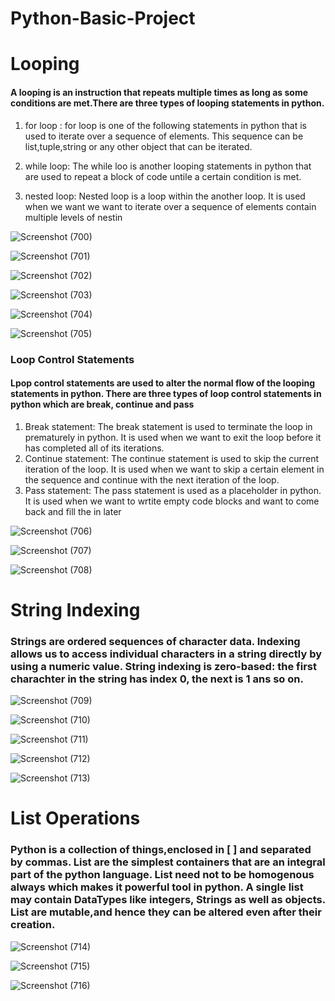 # Python-Basic-Project

# Looping 
#### A looping is an instruction that repeats multiple times as long as some conditions are met.There are three types of looping statements in python.
1. for loop :
for loop is one of the following statements in python that is used to iterate over a sequence of elements. This sequence can be list,tuple,string or any other object that can be iterated.

2. while loop:
The while loo is another looping statements in python that are used to repeat a block of code untile a certain condition is met.

3. nested loop:
Nested loop is a loop within the another loop. It is used when we want we want to iterate over a sequence of elements contain multiple levels of nestin


![Screenshot (700)](https://github.com/kajol105/Python-Basic-Project/assets/55199887/290827be-3f03-4219-9d24-ef4c2c9c8ba6)

![Screenshot (701)](https://github.com/kajol105/Python-Basic-Project/assets/55199887/9249480f-d51e-4e5b-aa77-45599843b544)

![Screenshot (702)](https://github.com/kajol105/Python-Basic-Project/assets/55199887/d895c9d1-ddbf-4557-b0eb-18918484a094)

![Screenshot (703)](https://github.com/kajol105/Python-Basic-Project/assets/55199887/5a66ce59-3cd8-42d4-b8f0-8eadb2882a01)

![Screenshot (704)](https://github.com/kajol105/Python-Basic-Project/assets/55199887/cd777820-d1c2-4009-8c59-45bfc9b78e6f)

![Screenshot (705)](https://github.com/kajol105/Python-Basic-Project/assets/55199887/12b29545-cdb0-4ced-9122-8072d2da9196)

### Loop Control Statements
#### Lpop control statements are used to alter the normal flow of the looping statements in python. There are three types of loop control statements in python which are break, continue and pass
1. Break statement:
  The break statement is used to terminate the loop in prematurely in python. It is used when we want to exit the loop before it has completed all of its iterations.
2. Continue statement:
  The continue statement is used to skip the current iteration of the loop. It is used when we want to skip a certain element in the sequence and continue with the next iteration of the loop.
3. Pass statement:
  The pass statement is used as a placeholder in python. It is used when we want to wrtite empty code blocks and want to come back and fill the in later

![Screenshot (706)](https://github.com/kajol105/Python-Basic-Project/assets/55199887/3f384092-03a0-4a5e-b9f2-1f1187672acb)

![Screenshot (707)](https://github.com/kajol105/Python-Basic-Project/assets/55199887/2c7b5254-6e62-4700-9425-45598573b753)


![Screenshot (708)](https://github.com/kajol105/Python-Basic-Project/assets/55199887/5e1f9ffa-37fa-4f89-a935-49630f555ac0)

#  String Indexing
### Strings are ordered sequences of character data. Indexing allows us to access individual characters in a string directly by using a numeric value. String indexing is zero-based: the first charachter in the string has index 0, the next is 1 ans so on.

![Screenshot (709)](https://github.com/kajol105/Python-Basic-Project/assets/55199887/f31d168f-586b-421c-9a94-8cbd9635be6c)

![Screenshot (710)](https://github.com/kajol105/Python-Basic-Project/assets/55199887/dcdb9101-0044-4f60-ac28-92bd2a850826)

![Screenshot (711)](https://github.com/kajol105/Python-Basic-Project/assets/55199887/d9916543-8f53-4b9b-a5ec-c89caae66c61)

![Screenshot (712)](https://github.com/kajol105/Python-Basic-Project/assets/55199887/f7d2896e-43b1-48ea-810e-61ff42ab2af1)

![Screenshot (713)](https://github.com/kajol105/Python-Basic-Project/assets/55199887/b103ce37-7986-4891-80ed-368299986855)

# List Operations
### Python is a collection of things,enclosed in [ ] and separated by commas. List are the simplest containers that are an integral part of the python language. List need not to be homogenous always which makes it powerful tool in python. A single list may contain DataTypes like integers, Strings as well as objects. List are mutable,and hence they can be altered even after their creation.

![Screenshot (714)](https://github.com/kajol105/Python-Basic-Project/assets/55199887/60e93ba6-fa49-40d3-90e3-1a5fd780d607)

![Screenshot (715)](https://github.com/kajol105/Python-Basic-Project/assets/55199887/5d73e6ac-89b0-4809-a6e8-878df6a6c719)

![Screenshot (716)](https://github.com/kajol105/Python-Basic-Project/assets/55199887/b7b83ca6-7feb-42f7-9cca-e137bf09908a)











